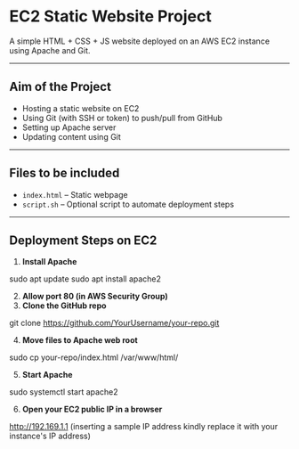 # EC2 Static Website Project

A simple HTML + CSS + JS website deployed on an AWS EC2 instance using Apache and Git.

---

## Aim of the Project

- Hosting a static website on EC2
- Using Git (with SSH or token) to push/pull from GitHub
- Setting up Apache server
- Updating content using Git

---

## Files to be included 

- `index.html` – Static webpage
- `script.sh` – Optional script to automate deployment steps

---

## Deployment Steps on EC2

1. **Install Apache**

sudo apt update
sudo apt install apache2

2. **Allow port 80 (in AWS Security Group)**
3. **Clone the GitHub repo**

git clone https://github.com/YourUsername/your-repo.git

4. **Move files to Apache web root**

sudo cp your-repo/index.html /var/www/html/

5. **Start Apache**

sudo systemctl start apache2

6. **Open your EC2 public IP in a browser**

http://192.169.1.1 (inserting a sample IP address kindly replace it with your instance's IP address)

